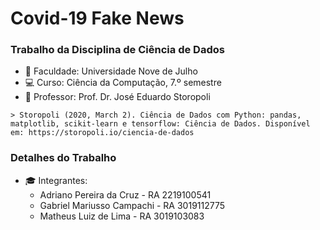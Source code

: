 # Covid-19 Fake News 
### Trabalho da Disciplina de Ciência de Dados

- :page_facing_up: Faculdade: Universidade Nove de Julho 
- :computer: Curso: Ciência da Computação, 7.º semestre
- :blue_book: Professor: Prof. Dr. José Eduardo Storopoli

```
> Storopoli (2020, March 2). Ciência de Dados com Python: pandas, matplotlib, scikit-learn e tensorflow: Ciência de Dados. Disponível em: https://storopoli.io/ciencia-de-dados
```
### Detalhes do Trabalho

- :mortar_board: Integrantes:
  - Adriano Pereira da Cruz - RA 2219100541
  - Gabriel Mariusso Campachi - RA 3019112775
  - Matheus Luiz de Lima - RA 3019103083  
